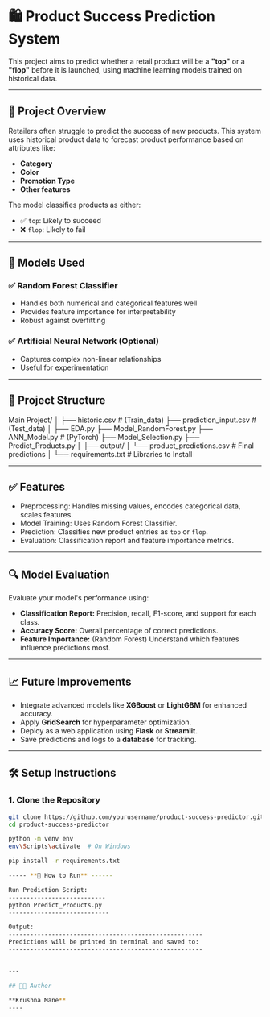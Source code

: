 # 🛍️ Product Success Prediction System

This project aims to predict whether a retail product will be a **"top"** or a **"flop"** before it is launched, using machine learning models trained on historical data.

---

## 📌 Project Overview

Retailers often struggle to predict the success of new products. This system uses historical product data to forecast product performance based on attributes like:

- **Category**
- **Color**
- **Promotion Type**
- **Other features**

The model classifies products as either:
- ✅ `top`: Likely to succeed
- ❌ `flop`: Likely to fail

---

## 🧠 Models Used

### ✅ Random Forest Classifier
- Handles both numerical and categorical features well
- Provides feature importance for interpretability
- Robust against overfitting

### ✅ Artificial Neural Network (Optional)
- Captures complex non-linear relationships
- Useful for experimentation

---

## 📁 Project Structure
Main Project/
│
├── historic.csv # (Train_data)
├── prediction_input.csv # (Test_data)
│
├── EDA.py 
├── Model_RandomForest.py
├── ANN_Model.py # (PyTorch)
├── Model_Selection.py 
├── Predict_Products.py 
│
├── output/
│ └── product_predictions.csv # Final predictions
│
└── requirements.txt # Libraries to Install


---

## ✅ Features

- Preprocessing: Handles missing values, encodes categorical data, scales features.
- Model Training: Uses Random Forest Classifier.
- Prediction: Classifies new product entries as `top` or `flop`.
- Evaluation: Classification report and feature importance metrics.


---
## 🔍 Model Evaluation

Evaluate your model's performance using:

- **Classification Report:** Precision, recall, F1-score, and support for each class.
- **Accuracy Score:** Overall percentage of correct predictions.
- **Feature Importance:** (Random Forest) Understand which features influence predictions most.

---

## 📈 Future Improvements

- Integrate advanced models like **XGBoost** or **LightGBM** for enhanced accuracy.
- Apply **GridSearch** for hyperparameter optimization.
- Deploy as a web application using **Flask** or **Streamlit**.
- Save predictions and logs to a **database** for tracking.

---

## 🛠️ Setup Instructions

### 1. Clone the Repository

```bash
git clone https://github.com/yourusername/product-success-predictor.git
cd product-success-predictor

python -m venv env
env\Scripts\activate  # On Windows

pip install -r requirements.txt

----- **🚀 How to Run** ------

Run Prediction Script:
---------------------------
python Predict_Products.py
----------------------------

Output:
------------------------------------------------------
Predictions will be printed in terminal and saved to:
------------------------------------------------------


---

## 👨‍💻 Author

**Krushna Mane**
----
